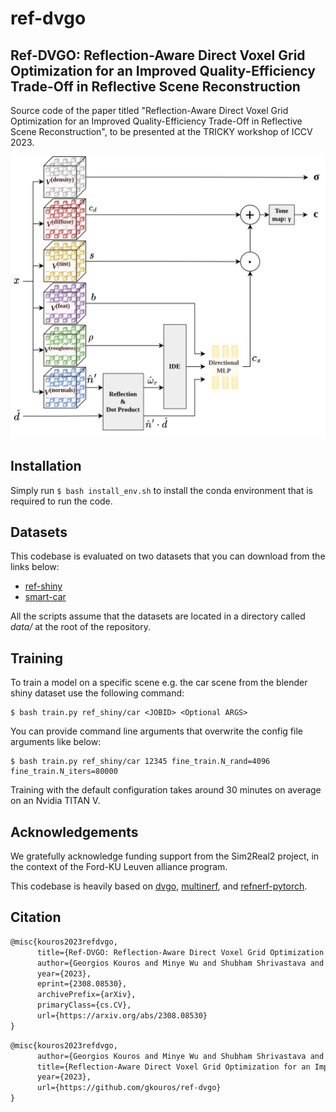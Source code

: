 # ref-dvgo
## Ref-DVGO: Reflection-Aware Direct Voxel Grid Optimization for an Improved Quality-Efficiency Trade-Off in Reflective Scene Reconstruction
Source code of the paper titled "Reflection-Aware Direct Voxel Grid Optimization for an Improved Quality-Efficiency Trade-Off in Reflective Scene Reconstruction", to be presented at the TRICKY workshop of ICCV 2023.

![media/architecture.png](media/architecture.png)

## Installation
Simply run `$ bash install_env.sh`  to install the conda environment that is required to run the code.

## Datasets
This codebase is evaluated on two datasets that you can download from the links below:
- [ref-shiny](https://storage.googleapis.com/gresearch/refraw360/ref.zip)
- [smart-car](https://drive.google.com/file/d/16BDhyQJP4mcmFWaJoBBnvyMa1I3lr59o/view?usp=drive_link)

All the scripts assume that the datasets are located in a directory called *data/* at the root of the repository.

## Training
To train a model on a specific scene e.g. the car scene from the blender shiny dataset use the following command:
```shell
$ bash train.py ref_shiny/car <JOBID> <Optional ARGS>
```
You can provide command line arguments that overwrite the config file arguments like below:

```shell
$ bash train.py ref_shiny/car 12345 fine_train.N_rand=4096 fine_train.N_iters=80000
```

Training with the default configuration takes around 30 minutes on average on an Nvidia TITAN V.


## Acknowledgements
We gratefully acknowledge funding support from the Sim2Real2 project, in the context of the Ford-KU Leuven alliance program.

This codebase is heavily based on [dvgo](https://github.com/sunset1995/DirectVoxGO), [multinerf](https://github.com/google-research/multinerf), and [refnerf-pytorch](https://github.com/gkouros/refnerf-pytorch).

## Citation
```latex
@misc{kouros2023refdvgo,
      title={Ref-DVGO: Reflection-Aware Direct Voxel Grid Optimization for an Improved Quality-Efficiency Trade-Off in Reflective Scene Reconstruction}, 
      author={Georgios Kouros and Minye Wu and Shubham Shrivastava and Sushruth Nagesh and Punarjay Chakravarty and Tinne Tuytelaars},
      year={2023},
      eprint={2308.08530},
      archivePrefix={arXiv},
      primaryClass={cs.CV},
      url={https://arxiv.org/abs/2308.08530}
}
```
```latex
@misc{kouros2023refdvgo,
      author={Georgios Kouros and Minye Wu and Shubham Shrivastava and Sushruth Nagesh and Punarjay Chakravarty and Tinne Tuytelaars},
      title={Reflection-Aware Direct Voxel Grid Optimization for an Improved Quality-Efficiency Trade-Off in Reflective Scene Reconstruction},
      year={2023},
      url={https://github.com/gkouros/ref-dvgo}
}
```
